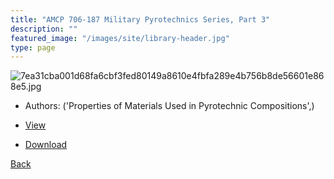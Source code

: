 ```yaml
---
title: "AMCP 706-187 Military Pyrotechnics Series, Part 3"
description: ""
featured_image: "/images/site/library-header.jpg"
type: page
---
```


![7ea31cba001d68fa6cbf3fed80149a8610e4fbfa289e4b756b8de56601e868e5.jpg](https://drive.google.com/uc?export=view&id=1J21V05DgI60liUVOHAXS1VQBWNj92lu5)
* Authors: ('Properties of Materials Used in Pyrotechnic Compositions',)
* <a href="https://drive.google.com/uc?export=view&id=1ZRirJjaAKcjcJNr4oi3mAzMyxt0EEgrM" target="_blank">View</a>

* [Download](https://drive.google.com/uc?export=download&id=1ZRirJjaAKcjcJNr4oi3mAzMyxt0EEgrM)

[Back](/library/)
